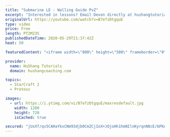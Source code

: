 ```yaml
---
title: "Submarine LE - Walling Guide PvZ"
excerpt: "Interested in lessons? Email Devon directly at hushangtutorials@outlook.com ------------------------------------------------------------------------------------------------------- Want to support HuShang Tutorials directly? Patreon is a website where you can contribute a monthly donation that will help"
originalUrl: https://youtube.com/watch?v=B7efzDtgquE
type: video
price: Free
length: PT2M23S
publishedDateTime: 2020-05-29T21:37:42Z
heat: 50

featuredContent: "<iframe width=\"800\" height=\"500\" frameborder=\"0\" src=\"https://www.youtube.com/embed/B7efzDtgquE\" allow=\"accelerometer; autoplay; encrypted-media; gyroscope; picture-in-picture\" allowfullscreen></iframe>"

provider:
  name: HuShang Tutorials
  domain: hushangcoaching.com

topics:
  - StarCraft 2
  - Protoss

images:
  - url: https://i.ytimg.com/vi/B7efzDtgquE/maxresdefault.jpg
    width: 1280
    height: 720
    isCached: true

secured: "jUxXf/qv5CAHaYkxCNm93djb0CmZCjIoX+JOjoHh1hmNIlnKyrqnN8cE/bPKAY7IyhZhGyT4MqGXwg0oLXFgn1cgWM1MqxkvLpU8V4uAKeAjahILSkwbjN2BmDaeQDIk2wnt3Bl4AdLgXK2qC0s9EitOdAhc2WyQZs4zhZVyJ4ix69g5EiYMxixJnRpcVuRXv3uf/9SRWeZrO6Nu4Sloh5h48tCNcWMs4TFcp3NpxDplFdkO+OjA8fEh2EzZ5Y4W/GuuBPPm3irMWQPj6ZQqdo2CkpGDCY9XT10eoTXY1HGQGzJ+7wMnm+zOtm3A1TymfJ9pYmuFZVHWvT7JFTIBoceZxFqfMlwgYFT7ERhuCHb+dxdiTi1VqK5Cx23zRein7rbJjfZ5d42KYXL54qMeEIqNpYMuIORgAcpv/HUdnYo=;nUp9iCCoU3Pbg4xFeFMuOw=="
---
```


